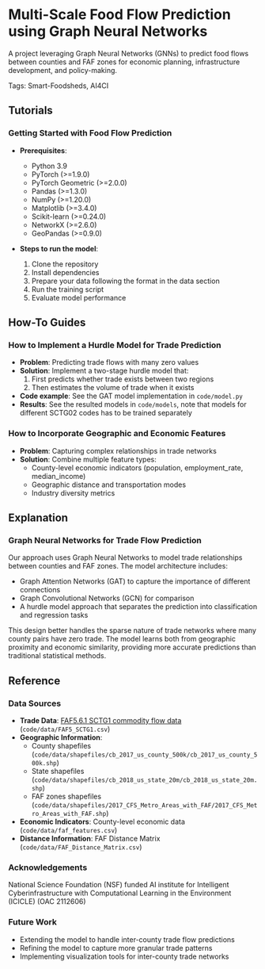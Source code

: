 # Multi-Scale Food Flow Prediction using Graph Neural Networks
A project leveraging Graph Neural Networks (GNNs) to predict food flows between counties and FAF zones for economic planning, infrastructure development, and policy-making.

Tags: Smart-Foodsheds, AI4CI

## Tutorials

### Getting Started with Food Flow Prediction
- **Prerequisites**:
  - Python 3.9
  - PyTorch (>=1.9.0)
  - PyTorch Geometric (>=2.0.0)
  - Pandas (>=1.3.0)
  - NumPy (>=1.20.0)
  - Matplotlib (>=3.4.0)
  - Scikit-learn (>=0.24.0)
  - NetworkX (>=2.6.0)
  - GeoPandas (>=0.9.0)

- **Steps to run the model**:
  1. Clone the repository
  2. Install dependencies
  3. Prepare your data following the format in the data section
  4. Run the training script
  5. Evaluate model performance

## How-To Guides

### How to Implement a Hurdle Model for Trade Prediction
- **Problem**: Predicting trade flows with many zero values
- **Solution**: Implement a two-stage hurdle model that:
  1. First predicts whether trade exists between two regions
  2. Then estimates the volume of trade when it exists
- **Code example**: See the GAT model implementation in `code/model.py`
- **Results**: See the resulted models in `code/models`, note that models for different SCTG02 codes has to be trained separately


### How to Incorporate Geographic and Economic Features
- **Problem**: Capturing complex relationships in trade networks
- **Solution**: Combine multiple feature types:
  - County-level economic indicators (population, employment_rate, median_income)
  - Geographic distance and transportation modes
  - Industry diversity metrics

## Explanation

### Graph Neural Networks for Trade Flow Prediction
Our approach uses Graph Neural Networks to model trade relationships between counties and FAF zones. The model architecture includes:
- Graph Attention Networks (GAT) to capture the importance of different connections
- Graph Convolutional Networks (GCN) for comparison
- A hurdle model approach that separates the prediction into classification and regression tasks

This design better handles the sparse nature of trade networks where many county pairs have zero trade. The model learns both from geographic proximity and economic similarity, providing more accurate predictions than traditional statistical methods.

## Reference

### Data Sources
- **Trade Data**: [FAF5.6.1 SCTG1 commodity flow data](https://faf.ornl.gov/faf5/) (`code/data/FAF5_SCTG1.csv`)
- **Geographic Information**:
  - County shapefiles (`code/data/shapefiles/cb_2017_us_county_500k/cb_2017_us_county_500k.shp`)
  - State shapefiles (`code/data/shapefiles/cb_2018_us_state_20m/cb_2018_us_state_20m.shp`)
  - FAF zones shapefiles (`code/data/shapefiles/2017_CFS_Metro_Areas_with_FAF/2017_CFS_Metro_Areas_with_FAF.shp`)
- **Economic Indicators**: County-level economic data (`code/data/faf_features.csv`)
- **Distance Information**: FAF Distance Matrix (`code/data/FAF_Distance_Matrix.csv`)

### Acknowledgements
National Science Foundation (NSF) funded AI institute for Intelligent Cyberinfrastructure with Computational Learning in the Environment (ICICLE) (OAC 2112606)

### Future Work
- Extending the model to handle inter-county trade flow predictions
- Refining the model to capture more granular trade patterns
- Implementing visualization tools for inter-county trade networks
